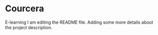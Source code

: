 # Courcera
E-learning
I am editing the README file. Adding some more details about the project description.
